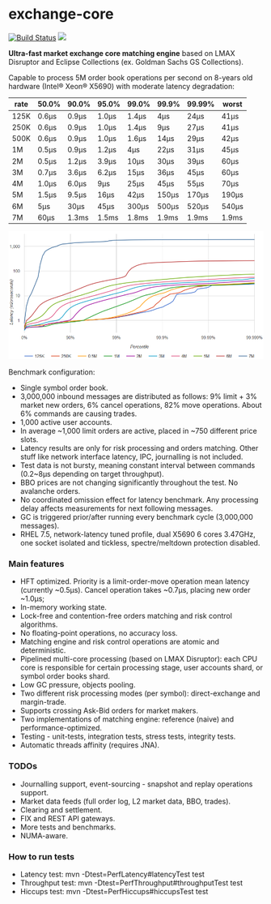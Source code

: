 # exchange-core
[![Build Status](https://travis-ci.org/mzheravin/exchange-core.svg?branch=master)](https://travis-ci.org/mzheravin/exchange-core)
[![][license img]][license]

**Ultra-fast market exchange core matching engine** based on LMAX Disruptor and Eclipse Collections (ex. Goldman Sachs GS Collections).

Capable to process 5M order book operations per second on 8-years old hardware (Intel® Xeon® X5690) with moderate latency degradation:

|rate|50.0%|90.0%|95.0%|99.0%|99.9%|99.99%|worst|
|----|-----|-----|-----|-----|-----|------|-----|
|125K|0.6µs|0.9µs|1.0µs|1.4µs|4µs  |24µs  |41µs |
|250K|0.6µs|0.9µs|1.0µs|1.4µs|9µs  |27µs  |41µs |
|500K|0.6µs|0.9µs|1.0µs|1.6µs|14µs |29µs  |42µs |
|  1M|0.5µs|0.9µs|1.2µs|4µs  |22µs |31µs  |45µs |
|  2M|0.5µs|1.2µs|3.9µs|10µs |30µs |39µs  |60µs |
|  3M|0.7µs|3.6µs|6.2µs|15µs |36µs |45µs  |60µs |
|  4M|1.0µs|6.0µs|9µs  |25µs |45µs |55µs  |70µs |
|  5M|1.5µs|9.5µs|16µs |42µs |150µs|170µs |190µs|
|  6M|5µs  |30µs |45µs |300µs|500µs|520µs |540µs|
|  7M|60µs |1.3ms|1.5ms|1.8ms|1.9ms|1.9ms |1.9ms|

![Latencies HDR Histogram](hdr-histogram.png)

Benchmark configuration:
- Single symbol order book.
- 3,000,000 inbound messages are distributed as follows: 9% limit + 3% market new orders, 6% cancel operations, 82% move operations. About 6% commands are causing trades.
- 1,000 active user accounts.
- In average ~1,000 limit orders are active, placed in ~750 different price slots.
- Latency results are only for risk processing and orders matching. Other stuff like network interface latency, IPC, journalling is not included.
- Test data is not bursty, meaning constant interval between commands (0.2~8µs depending on target throughput).
- BBO prices are not changing significantly throughout the test. No avalanche orders.
- No coordinated omission effect for latency benchmark. Any processing delay affects measurements for next following messages.
- GC is triggered prior/after running every benchmark cycle (3,000,000 messages).
- RHEL 7.5, network-latency tuned profile, dual X5690 6 cores 3.47GHz, one socket isolated and tickless, spectre/meltdown protection disabled.

### Main features
- HFT optimized. Priority is a limit-order-move operation mean latency (currently ~0.5µs). Cancel operation takes ~0.7µs, placing new order ~1.0µs;
- In-memory working state.
- Lock-free and contention-free orders matching and risk control algorithms.
- No floating-point operations, no accuracy loss.
- Matching engine and risk control operations are atomic and deterministic.
- Pipelined multi-core processing (based on LMAX Disruptor): each CPU core is responsible for certain processing stage, user accounts shard, or symbol order books shard.
- Low GC pressure, objects pooling.
- Two different risk processing modes (per symbol): direct-exchange and margin-trade.
- Supports crossing Ask-Bid orders for market makers.
- Two implementations of matching engine: reference (naive) and performance-optimized.
- Testing - unit-tests, integration tests, stress tests, integrity tests.
- Automatic threads affinity (requires JNA).

### TODOs
- Journalling support, event-sourcing - snapshot and replay operations support.
- Market data feeds (full order log, L2 market data, BBO, trades).
- Clearing and settlement.
- FIX and REST API gateways.
- More tests and benchmarks.
- NUMA-aware.

### How to run tests
- Latency test: mvn -Dtest=PerfLatency#latencyTest test
- Throughput test: mvn -Dtest=PerfThroughput#throughputTest test
- Hiccups test: mvn -Dtest=PerfHiccups#hiccupsTest test

[license]:LICENSE.txt
[license img]:https://img.shields.io/badge/License-Apache%202-blue.svg
